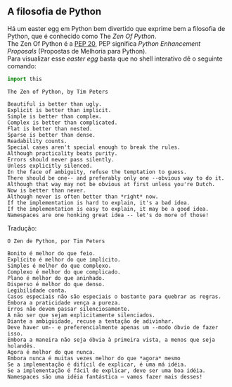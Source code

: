 ## A filosofia de Python

Há um easter egg em Python bem divertido que exprime bem a filosofia de
Python, que é conhecido como The *Zen Of Python*.  
The Zen Of Python é a [PEP 20](https://peps.python.org/pep-0020/), PEP 
significa *Python Enhancement Proposals* (Propostas de Melhoria para 
Python).  
Para visualizar esse *easter egg* basta que no shell interativo dê o seguinte
comando:

```python
import this
```

```
The Zen of Python, by Tim Peters

Beautiful is better than ugly.
Explicit is better than implicit.
Simple is better than complex.
Complex is better than complicated.
Flat is better than nested.
Sparse is better than dense.
Readability counts.
Special cases aren't special enough to break the rules.
Although practicality beats purity.
Errors should never pass silently.
Unless explicitly silenced.
In the face of ambiguity, refuse the temptation to guess.
There should be one-- and preferably only one --obvious way to do it.
Although that way may not be obvious at first unless you're Dutch.
Now is better than never.
Although never is often better than *right* now.
If the implementation is hard to explain, it's a bad idea.
If the implementation is easy to explain, it may be a good idea.
Namespaces are one honking great idea -- let's do more of those!
```

Tradução:

```
O Zen de Python, por Tim Peters

Bonito é melhor do que feio.
Explícito é melhor do que implícito.
Simples é melhor do que complexo.
Complexo é melhor do que complicado.
Plano é melhor do que aninhado.
Disperso é melhor do que denso.
Legibilidade conta.
Casos especiais não são especiais o bastante para quebrar as regras.
Embora a praticidade vença a pureza.
Erros não devem passar silenciosamente.
A não ser que sejam explicitamente silenciados.
Diante a ambigüidade, recuse a tentação de adivinhar.
Deve haver um-- e preferencialmente apenas um --modo óbvio de fazer isso.
Embora a maneira não seja óbvia à primeira vista, a menos que seja holandês.
Agora é melhor do que nunca.
Embora nunca é muitas vezes melhor do que *agora* mesmo
Se a implementação é difícil de explicar, é uma má idéia.
Se a implementação é fácil de explicar, deve ser uma boa idéia.
Namespaces são uma idéia fantástica – vamos fazer mais desses!
```
